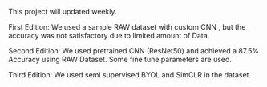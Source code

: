 This project will updated weekly. 

First Edition:
We used a sample RAW dataset with custom CNN , but the accuracy was not satisfactory due to limited amount of Data.

Second Edition: 
We used pretrained CNN (ResNet50) and achieved a 87.5% Accuracy using RAW Dataset. Some fine tune parameters are used. 

Third Edition: 
We used semi supervised BYOL and SimCLR in the dataset.
